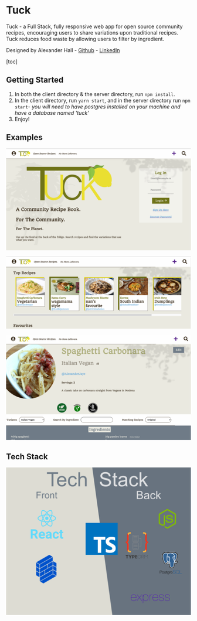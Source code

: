 # Tuck
Tuck - a Full Stack, fully responsive web app for open source community recipes, encouraging users to share variations upon traditional recipes. Tuck reduces food waste by allowing users to filter by ingredient. 

Designed by Alexander Hall - [Github](https://github.com/alexanderjshall) - [LinkedIn](https://www.linkedin.com/in/alexanderjshall/)

[toc]

## Getting Started

1. In both the client directory & the server directory, run `npm install`.
2. In the client directory, run `yarn start`, and in the server directory run `npm start`-  *you will need to have postgres installed on your machine and have a database named 'tuck'*
3. Enjoy!



## Examples

![tuck-landing-page](readme-assets/tuck-landing-page.png)

![tuck-landing-page](readme-assets/tuck-home-page.png)

![tuck-landing-page](readme-assets/tuck-recipe-page.png)



## Tech Stack

![tuck tech stack](readme-assets/tuck-tech-stack.png)

